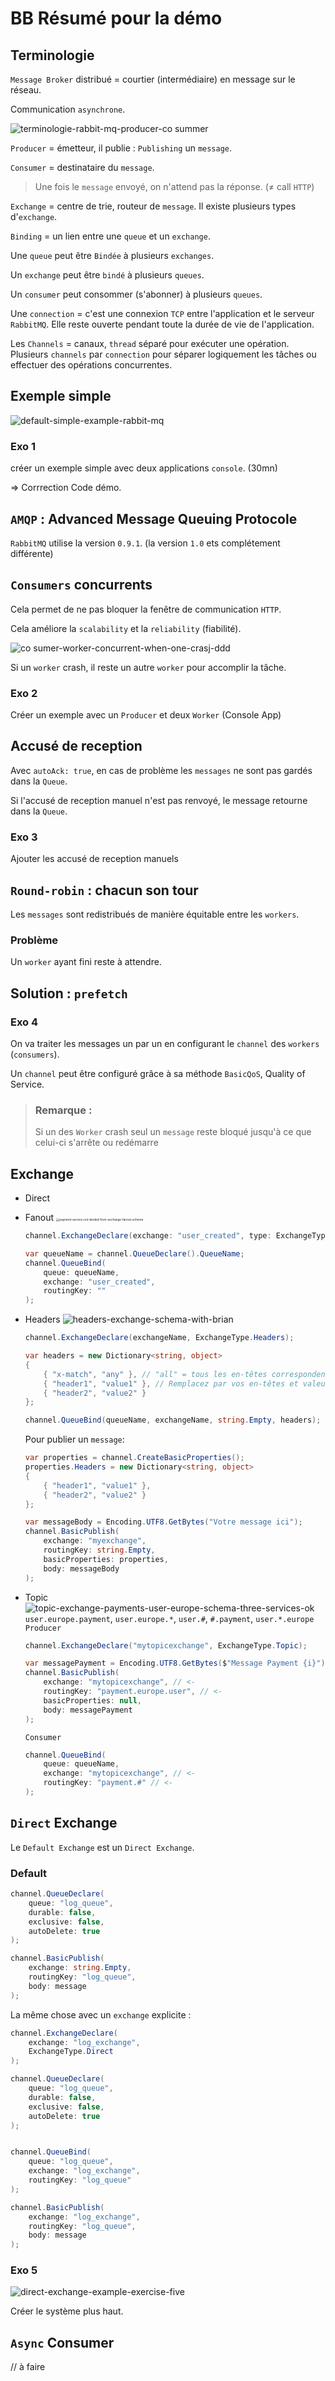 # BB Résumé pour la démo

## Terminologie

`Message Broker` distribué = courtier (intermédiaire) en message sur le réseau.

Communication `asynchrone`.

<img src="assets/terminologie-rabbit-mq-producer-co%20summer.png" alt="terminologie-rabbit-mq-producer-co summer" />

`Producer` = émetteur, il publie : `Publishing` un `message`.

`Consumer` = destinataire du `message`.

> Une fois le `message` envoyé, on n'attend pas la réponse. (≠ call `HTTP`)

`Exchange` = centre de trie, routeur de `message`. Il existe plusieurs types d'`exchange`.

`Binding` = un lien entre une `queue` et un `exchange`.

Une `queue` peut être `Bindée` à plusieurs `exchanges`.

Un `exchange` peut être `bindé` à plusieurs `queues`.

Un `consumer` peut consommer (s'abonner) à plusieurs `queues`.

Une `connection` = c'est une connexion `TCP` entre l'application et le serveur `RabbitMQ`. Elle reste ouverte pendant toute la durée de vie de l'application.

Les `Channels` = canaux, `thread` séparé pour exécuter une opération. Plusieurs `channels` par `connection` pour séparer logiquement les tâches ou effectuer des opérations concurrentes.



## Exemple simple

<img src="assets/default-simple-example-rabbit-mq.png" alt="default-simple-example-rabbit-mq" />

### Exo 1

 créer un exemple simple avec deux applications `console`. (30mn)

=> Corrrection Code démo.



## `AMQP` : Advanced Message Queuing Protocole

`RabbitMQ` utilise la version `0.9.1`. (la version `1.0` ets complétement différente)



## `Consumers` concurrents

Cela permet de ne pas bloquer la fenêtre de communication `HTTP`.

Cela améliore la `scalability` et la `reliability` (fiabilité).

<img src="assets/co%20sumer-worker-concurrent-when-one-crasj-ddd.png" alt="co sumer-worker-concurrent-when-one-crasj-ddd" />

Si un `worker` crash, il reste un autre `worker` pour accomplir la tâche.

### Exo 2

Créer un exemple avec un `Producer` et deux `Worker` (Console App)



## Accusé de reception

Avec `autoAck: true`, en cas de problème les `messages` ne sont pas gardés dans la `Queue`.

Si l'accusé de reception manuel n'est pas renvoyé, le message retourne dans la `Queue`.



### Exo 3

Ajouter les accusé de reception manuels



## `Round-robin` : chacun son tour

Les `messages` sont redistribués de manière équitable entre les `workers`.

### Problème

Un `worker` ayant fini reste à attendre.

## Solution : `prefetch`

### Exo 4

On va traiter les messages un par un en configurant le `channel` des `workers` (`consumers`).

Un `channel` peut être configuré grâce à sa méthode `BasicQoS`, Quality of Service.

> ### Remarque :
>
> Si un des `Worker` crash seul un `message` reste bloqué jusqu'à ce que celui-ci s'arrête ou redémarre



## Exchange

- Direct
- Fanout
  <img src="assets/payment-service-not-binded-from-exchange-fanout-schema.png" alt="payment-service-not-binded-from-exchange-fanout-schema" style="zoom:33%;" />

  ```cs
  channel.ExchangeDeclare(exchange: "user_created", type: ExchangeType.Fanout);
  
  var queueName = channel.QueueDeclare().QueueName;
  channel.QueueBind(
      queue: queueName, 
      exchange: "user_created",
      routingKey: ""
  );
  ```
  
- Headers
  <img src="assets/headers-exchange-schema-with-brian.png" alt="headers-exchange-schema-with-brian" />

  ```cs
  channel.ExchangeDeclare(exchangeName, ExchangeType.Headers);
  
  var headers = new Dictionary<string, object>
  {
      { "x-match", "any" }, // "all" = tous les en-têtes correspondent
      { "header1", "value1" }, // Remplacez par vos en-têtes et valeurs
      { "header2", "value2" } 
  };
  
  channel.QueueBind(queueName, exchangeName, string.Empty, headers);
  ```

  Pour publier un `message`:
  
  ```csharp
  var properties = channel.CreateBasicProperties();
  properties.Headers = new Dictionary<string, object>
  {
      { "header1", "value1" },
      { "header2", "value2" }
  };
  
  var messageBody = Encoding.UTF8.GetBytes("Votre message ici");
  channel.BasicPublish(
      exchange: "myexchange",
      routingKey: string.Empty,
      basicProperties: properties,
      body: messageBody
  );
  ```
  
- Topic
  <img src="assets/topic-exchange-payments-user-europe-schema-three-services-ok.png" alt="topic-exchange-payments-user-europe-schema-three-services-ok" />
  `user.europe.payment`,  `user.europe.*`, `user.#`, `#.payment`, `user.*.europe`
  `Producer`

  ```cs
  channel.ExchangeDeclare("mytopicexchange", ExchangeType.Topic);
  
  var messagePayment = Encoding.UTF8.GetBytes($"Message Payment {i}");
  channel.BasicPublish(
      exchange: "mytopicexchange", // <-
      routingKey: "payment.europe.user", // <-
      basicProperties: null,
      body: messagePayment
  );
  ```

  `Consumer`

  ```cs
  channel.QueueBind(
      queue: queueName,
      exchange: "mytopicexchange", // <-
      routingKey: "payment.#" // <-
  );
  ```



## `Direct` Exchange

Le `Default Exchange` est un `Direct Exchange`.

### Default

```cs
channel.QueueDeclare(
    queue: "log_queue",
    durable: false,
    exclusive: false,
    autoDelete: true
);

channel.BasicPublish(
    exchange: string.Empty,
    routingKey: "log_queue",
    body: message
);
```

La même chose avec un `exchange` explicite :

```cs
channel.ExchangeDeclare(
    exchange: "log_exchange",
    ExchangeType.Direct
);

channel.QueueDeclare(
    queue: "log_queue",
    durable: false,
    exclusive: false,
    autoDelete: true
);


channel.QueueBind(
    queue: "log_queue",
    exchange: "log_exchange",
    routingKey: "log_queue"
);

channel.BasicPublish(
    exchange: "log_exchange",
    routingKey: "log_queue",
    body: message
);
```



### Exo 5 

<img src="assets/direct-exchange-example-exercise-five.png" alt="direct-exchange-example-exercise-five" />

Créer le système plus haut.





## `Async` Consumer

// à faire

